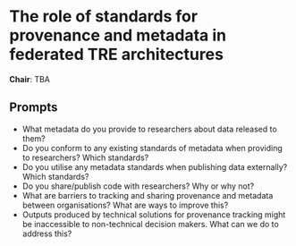 # The role of standards for provenance and metadata in federated TRE architectures

**Chair**: TBA

## Prompts
- What metadata do you provide to researchers about data released to them?
- Do you conform to any existing standards of metadata when providing to researchers? Which standards?
- Do you utilise any metadata standards when publishing data externally? Which standards?
- Do you share/publish code with researchers? Why or why not?
- What are barriers to tracking and sharing provenance and metadata between organisations? What are ways to improve this?
- Outputs produced by technical solutions for provenance tracking might be inaccessible to non-technical decision makers. What can we do to address this?